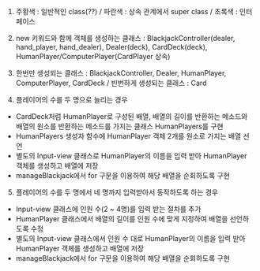 1. 주황색 : 일반적인 class(??) / 파란색 : 상속 관계에서 super class / 초록색 : 인터페이스
   
2. new 키워드와 함께 객체를 생성하는 클래스 : BlackjackController(dealer, hand_player, hand_dealer), Dealer(deck), CardDeck(deck), HumanPlayer/ComputerPlayer(CardPlayer 상속)

3. 한번만 생성되는 클래스 : BlackjackController, Dealer, HumanPlayer, ComputerPlayer, CardDeck / 빈번하게 생성되는 클래스 : Card

4. 플레이어의 수를 두 명으로 늘리는 경우
 - CardDeck처럼 HumanPlayer로 구성된 배열, 배열의 길이를 반환하는 메소드와 배열의 원소를 반환하는 메소드를 가지는 클래스 HumanPlayers를 구현
 - HumanPlayers 생성자 함수에 HumanPlayer 객체 2개를 원소로 가지는 배열 선언
 - 별도의 Input-view 클래스로 HumanPlayer의 이름을 입력 받아 HumanPlayer 객체를 생성하고 배열에 저장
 - manageBlackjack에서 for 구문을 이용하여 해당 배열을 순회하도록 구현

5. 플레이어의 수를 두 명에서 네 명까지 입력받아서 동작하도록 하는 경우
 - Input-view 클래스에 인원 수(2 ~ 4명)를 입력 받는 절차를 추가
 - HumanPlayer 클래스에서 배열의 길이를 인원 수에 맞게 지정하여 배열을 선언하도록 수정
 - 별도의 Input-view 클래스에서 인원 수 대로 HumanPlayer의 이름을 입력 받아 HumanPlayer 객체를 생성하고 배열에 저장
 - manageBlackjack에서 for 구문을 이용하여 해당 배열을 순회하도록 구현
